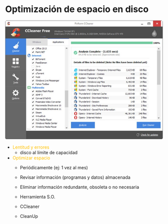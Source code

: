 # Optimización de espacio en disco

![imagen](img/5_Herramientas_de_comprobaci%C3%B3n_y_optimizaci%C3%B3n_de_soportes_de_info8.jpg)

* <span style="color:#FFC000">Lentitud y errores</span>
  * disco al límite de capacidad
* <span style="color:#FFC000">Optimizar espacio</span>
  * Periódicamente \(ej: 1 vez al mes\)
  * Revisar información \(programas y datos\) almacenada
  * Eliminar información redundante, obsoleta o no necesaria

  * Herramienta S\.O\.
  * CCleaner
  * CleanUp
